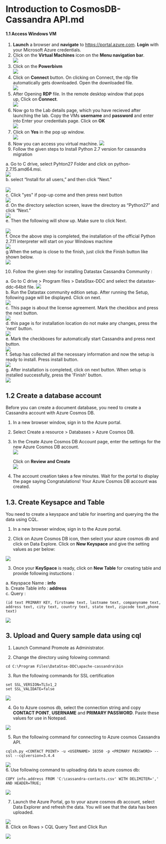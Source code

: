 # Introduction to CosmosDB-Cassandra API.md

#### 1.1 Access Windows VM 
1.  **Launch** a browser and **navigate** to https://portal.azure.com. **Login** with your Microsoft Azure credentials.<br/>
2.  Click on the **Virtual Machines** icon on the **Menu navigation bar**.<br/>
<img src="images/virtualmachine.png"/><br/>
3.  Click on the **Powerbivm**<br/>
<img src="images/powerbivm.png"/><br/>
4.  Click on **Connect** button. On clicking on Connect, the rdp file automatically gets downloaded. Open the downloaded file.<br/>
<img src="images/connect.jpg"/><br/>
5.  After Opening **RDP** file. In the remote desktop window that pops up, Click on **Connect**.<br/>
<img src="images/connect2.jpg"/><bbr/>
6.  Now go to the Lab details page, which you have recieved after launching the lab. Copy the VMs **username** and **password** and enter into Enter your credentials page. Click on **OK**<br/>
<img src="images/entervmcreds.jpg"/><br/>
7.  Click on **Yes** in the pop up window.<br/>
<img src="images/yes.PNG"/><br/>
8. Now you can access you virtual machine.
<img src="images/dtui.jpg"/><br/>   
9. Follow the given steps to Install Python 2.7 version for cassandra migration<br/>
  
  a. Go to C drive, select Pyhton27 Folder and click on python-2.7.15.amd64.msi.<br/> 
  <img src="images/python1.jpg"/><br/> 
  b. select “Install for all users,” and then click “Next.”<br/> <br/> 
  <img src="images/python4.jpg"/><br/> 
  c. Click "yes" if pop-up come and then press next button<br/>
  <img src="images/python2.jpg"/><br/> 
  d. On the directory selection screen, leave the directory as “Python27” and click “Next.”<br/> 
  <img src="images/python3.jpg"/><br/> 
  e. Then the following will show up. Make sure to click Next.<br/> <br/> 
  <img src="images/python5.jpg"/><br/> 
  f. Once the above step is completed, the installation of the official Python 2.7.11 interpreter will start on your Windows machine<br/> 
  <img src="images/python6.jpg"/><br/> 
  g.When the setup is close to the finish, just click the Finish button like shown below.<br/> 
  <img src="images/python7.jpg"/><br/> 

10. Follow the given step for installing Datastax Cassandra Community :

   a. Go to C drive > Program files > DataStax-DDC and select the datastax-ddc-64bit file.
   <img src="images/data1.jpg"/><br/> 
   b. Run the Datastax community edition setup. After running the Setup, following page will be displayed. Click on next.<br/>
   <img src="images/data2.jpg"/><br/> 
   c. This page is about the license agreement. Mark the checkbox and press the next button.<br/>
   <img src="images/data3.jpg"/><br/> 
   d. this page is for installation location do not make any changes, press the 'next' button.<br/>
   <img src="images/data4.jpg"/><br/> 
   e. Mark the checkboxes for automatically start Cassandra and press next button.<br/>
   <img src="images/data5.jpg"/><br/> 
   f. Setup has collected all the necessary information and now the setup is ready to install. Press install button.<br/>
   <img src="images/data6.jpg"/><br/> 
   g. After installation is completed, click on next button. When setup is installed successfully, press the 'Finish' button.<br/>
   <img src="images/data7.jpg"/><br/> 

## 1.2 Create a database account

Before you can create a document database, you need to create a Cassandra account with Azure Cosmos DB.

1. In a new browser window, sign in to the Azure portal.

2. Select Create a resource > Databases > Azure Cosmos DB.

3. In the Create Azure Cosmos DB Account page, enter the settings for the new Azure Cosmos DB account.<br/>
<img src="images/cassandra.jpg"/><br/>

   Click on **Review and Create**<br/>
<img src="images/casandra1.jpg"/><br/>

4. The account creation takes a few minutes. Wait for the portal to display the page saying Congratulations! Your Azure Cosmos DB account was created.<br/>

## 1.3. Create Keysapce and Table 

You need to create a keyspace and table for inserting and querying the the data using CQL.

1. In a new browser window, sign in to the Azure portal.

2. Click on Azure Cosmos DB icon, then select your azure cosmos db and click on Data Explore. Click on **New Keyspace** and give the setting values as per below:

<img src="images/cqlsh6.jpg"/><br/>

3. Once your **KeySpace** is ready, click on **New Table** for creating table and provide following instuctions :<br/>

a. Keyspace Name : **info**<br/>
b. Create Table info : **address**<br/>
c. Query :<br/>

```
(id text PRIMARY KEY, firstname text, lastname text, companyname text, address text, city text, country text, state text, zipcode text,phone text)
```

<img src="images/cqlsh5.jpg"/><br/>


## 3. Upload and Query sample data using cql

1.	Launch Command Promote as Administrator.

2. Change the directory using folowing command: <br/>
```
cd C:\Program Files\DataStax-DDC\apache-cassandra\bin
```
3. Run the following commands for SSL certification <br/>
```
set SSL_VERSION=TLSv1_2
set SSL_VALIDATE=false

```
<img src="images/ssl.jpg"/><br/>

4. Go to Azure cosmos db, select the connection string and copy **CONTACT POINT**, **USERNAME** and **PRIMARY PASSWORD**. Paste these values for use in Notepad.<br/>

<img src="images/cassandra1.jpg"/><br/>

5. Run the following command for connecting to Azure cosmos Cassandra API.<br/>

```
cqlsh.py <CONTACT POINT> -u <USERNAME> 10350 -p <PRIMARY PASSWORD> --ssl --cqlversion=3.4.4
```
<img src="images/cqlsh7.jpg"/><br/>
6. Use following command to uploading data to azure cosmos db:<br/>

```
COPY info.address FROM 'C:\cassandra-contacts.csv' WITH DELIMITER=',' AND HEADER=TRUE;
```
<img src="images/copy.jpg"/><br/>

7. Launch the Azure Portal, go to your azure cosmos db account, select Data Explorer and refresh the data. You will see that the data has been uploaded.<br/>

<img src="images/cqlsh2.jpg"/><br/>
8. Click on Rows > CQL Query Text and Click Run<br/>

<img src="images/cqlsh3.jpg"/><br/>
